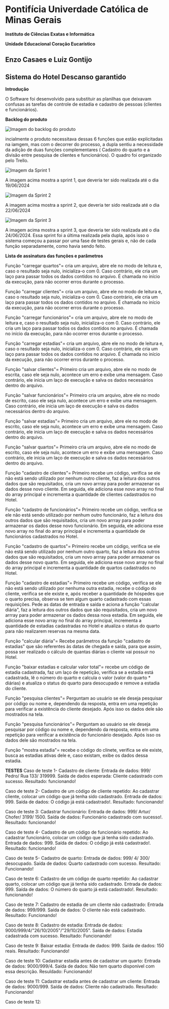# **Pontifícia Univerdade Católica de Minas Gerais**

**Instituto de Ciências Exatas e Informática**

**Unidade Educacional Coração Eucarístico**

## Enzo Casaes e Luiz Gontijo 

## Sistema do Hotel Descanso garantido 

**Introdução**

O Software foi desenvolvido para substituir as planilhas que deixavam confusas as tarefas de controle de estadia e cadastro de pessoas (clientes e funcionários). 

**Backlog do produto**

![Imagem do backlog do produto](assets/backlog.TI.png)

incialmente o produto necessitava dessas 6 funções que estão explicitadas na iamgem, mas com o decorrer do processo, a dupla sentiu a necessidade da adição de duas funções complementares ( Cadastro do quarto e a divisão entre pesquisa de clientes e funcionários). O quadro foi organizado pelo Trello. 

![Imagem da Sprint 1](assets/sprint1.TI.png) 

A imagem acima mostra a sprint 1, que deveria ter sido realizada até o dia 19/06/2024

![Imagem da Sprint 2](assets/sprint2.ti.png) 

A imagem acima mostra a sprint 2, que deveria ter sido realizada até o dia 22/06/2024

![Imagem da Sprint 3](assets/sprint3.ti.png)

A imagem acima mostra a sprint 3, que deveria ter sido realizada até o dia 24/06/2024. Essa sprint foi a última realizada pela dupla, após isso o sistema começou a passar por uma fase de testes gerais e, não de cada função separadamente, como havia sendo feito. 

**Lista de assinatura das funções e parâmetros**

Função "carregar quartos"= cria um arquivo, abre ele no modo de leitura e, caso o resultado seja nulo, inicializa-o com 0. Caso contrário, ele cria um laço para passar todos os dados contidos no arquivo. É chamada no início da execução, para não ocorrer erros durante o processo.

Função "carregar clientes"= cria um arquivo, abre ele no modo de leitura e, caso o resultado seja nulo, inicializa-o com 0. Caso contrário, ele cria um laço para passar todos os dados contidos no arquivo. É chamada no início da execução, para não ocorrer erros durante o processo.

Função "carregar funcionários"= cria um arquivo, abre ele no modo de leitura e, caso o resultado seja nulo, inicializa-o com 0. Caso contrário, ele cria um laço para passar todos os dados contidos no arquivo. É chamada no início da execução, para não ocorrer erros durante o processo.

Função "carregar estadias"= cria um arquivo, abre ele no modo de leitura e, caso o resultado seja nulo, inicializa-o com 0. Caso contrário, ele cria um laço para passar todos os dados contidos no arquivo. É chamada no início da execução, para não ocorrer erros durante o processo.

Função "salvar clientes"= Primeiro cria um arquivo, abre ele no modo de escrita, caso ele seja nulo, acontece um erro e exibe uma mensagem. Caso contrário, ele inicia um laço de execução e salva os dados necessários dentro do arquivo. 

Função "salvar funcionários"= Primeiro cria um arquivo, abre ele no modo de escrito, caso ele seja nulo, acontece um erro e exibe uma mensagem. Caso contrário, ele inicia um laço de execução e salva os dados necessários dentro do arquivo.

Função "salvar estadias"= Primeiro cria um arquivo, abre ele no modo de escrito, caso ele seja nulo, acontece um erro e exibe uma mensagem. Caso contrário, ele inicia um laço de execução e salva os dados necessários dentro do arquivo.

Função "salvar quartos"= Primeiro cria um arquivo, abre ele no modo de escrito, caso ele seja nulo, acontece um erro e exibe uma mensagem. Caso contrário, ele inicia um laço de execução e salva os dados necessários dentro do arquivo.

Função "cadastro de clientes"= Primeiro recebe um código, verifica se ele não está sendo utilizado por nenhum outro cliente, faz a leitura dos outros dados que são requisitados, cria um novo arrray para poder armazenar os dados desse novo cliente. Em seguida, ele adiciona esse novo array no final do array principal e incrementa a quantidade de clientes cadastrados no Hotel.

Função "cadastro de funcionários"= Primeiro recebe um código, verifica se ele não está sendo utilizado por nenhum outro funcionário, faz a leitura dos outros dados que são requisitados, cria um novo arrray para poder armazenar os dados desse novo funcionário. Em seguida, ele adiciona esse novo array no final do array principal e incrementa a quantidade de funcionários cadastrados no Hotel.

Função "cadastro de quartos"= Primeiro recebe um código, verifica se ele não está sendo utilizado por nenhum outro quarto, faz a leitura dos outros dados que são requisitados, cria um novo arrray para poder armazenar os dados desse novo quarto. Em seguida, ele adiciona esse novo array no final do array principal e incrementa a quantidade de quartos cadastrados no Hotel.

Função "cadastro de estadias"= Primeiro recebe um código, verifica se ele não está sendo utilizado por nenhuma outra estadia, recebe o código do cliente, verifica se ele existe e, após receber a quantidade de hóspedes que o quarto precisa, observa se tem algum quarto cadastrado com essas requisições. Pede as datas de entrada e saída e aciona a função "calcular diária", faz a leitura dos outros dados que são requisitados, cria um novo arrray para poder armazenar os dados dessa nova estadia. Em seguida, ele adiciona esse novo array no final do array principal, incrementa a quantidade de estadias cadastradas no Hotel e atualiza o status do quarto para não realizarem reservas na mesma data. 

Função "calcular diária"= Recebe parâmetros da função "cadastro de estadias" que são referentes às datas de chegada e saída, para que assim, possa ser realizado o cálculo de quantas diárias o cliente vai possuir no Hotel.

Função "baixar estadias e calcular valor total"= recebe um código de estadia cadastrada, faz um laço de repetição, verifica se a estadia está cadastrada, lê o número do quarto e calcula o valor (valor do quarto * diárias) e atualiza o status do quarto para desocupado e remove a estadia do cliente.

Função "pesquisa clientes"= Perguntam ao usuário se ele deseja pesquisar por código ou nome e, dependendo da resposta, entra em uma repetição para verificar a existência do cliente desejado. Após isso os dados dele são mostrados na tela.

Função "pesquisa funcionários"= Perguntam ao usuário se ele deseja pesquisar por código ou nome e, dependendo da resposta, entra em uma repetição para verificar a existência do funcionário desejado. Após isso os dados dele são mostrados na tela.


Função "mostra estadia"= recebe o código do clinete, verifica se ele existe, busca as estadias ativas dele e, caso existam, exibe os dados dessa estadia.

**TESTES**
Caso de teste 1- Cadastro de cliente: Entrada de dados: 999/ Pedro/ Rua 133/ 319999. Saída de dados esperada: Cliente cadastrado com sucesso. Resultado: funcionando! 

Caso de teste 2- Cadastro de um código de cliente repetido: Ao cadastrar cliente, colocar um código que já tenha sido cadastrado. Entrada de dados: 999. Saída de dados: O código já está cadastrado!. Resultado: funcionando!

Caso de teste 3: Cadastrar funcionário: Entrada de dados: 999/ Artur/ Chofer/ 3199/ 1500. Saída de dados: Funcionário cadastrado com sucesso!. Resultado: funcionando!

Caso de teste 4- Cadastro de um código de funcionário repetido: Ao cadastrar funcionário, colocar um código que já tenha sido cadastrado. Entrada de dados: 999. Saída de dados: O código já está cadastrado!. Resultado: funcionando!

Caso de teste 5- Cadastro de quarto: Entrada de dados: 999/ 4/ 300/ desocupado. Saída de dados: Quarto cadastrado com sucesso. Resultado: Funcionando!

Caso de teste 6: Cadastro de um código de quarto repetido: Ao cadastrar quarto, colocar um código que já tenha sido cadastrado. Entrada de dados: 999. Saída de dados: O número do quarto já está cadastrado!. Resultado: funcionando!

Caso de teste 7: Cadastro de estadia de um cliente não cadastrado: Entrada de dados: 999/999. Saída de dados: O cliente não está cadastrado. Resultado: Funcionando!

Caso de teste 8: Cadastro de estadia: Entrada de dados: 9000/999/4/"26/10/2005"/"29/10/2005". Saída de dados: Estadia cadastrada com sucesso. Resultado: Funcionando!

Caso de teste 9: Baixar estadia: Entrada de dados: 999. Saída de dados: 150 reais. Resultado: Funcionando!

Caso de teste 10: Cadastrar estadia antes de cadastrar um quarto: Entrada de dados: 9000/999/4. Saída de dados: Não tem quarto disponível com essa descrição. Resuldado: Funcionando!

Caso de teste 11: Cadastrar estadia antes de cadastrar um cliente: Entrada de dados: 9000/999. Saída de dados: Cliente não cadastrado. Resultado: Funcionando!

Caso de teste 12:
